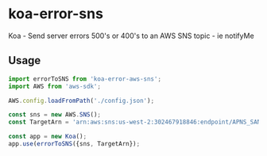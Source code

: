 # koa-error-sns
Koa - Send server errors 500's or 400's to an AWS SNS topic - ie notifyMe

## Usage
```js
import errorToSNS from 'koa-error-aws-sns';
import AWS from 'aws-sdk';

AWS.config.loadFromPath('./config.json');

const sns = new AWS.SNS();
const TargetArn = 'arn:aws:sns:us-west-2:302467918846:endpoint/APNS_SANDBOX/<APP_NAME>/<USER_TOKEN>';

const app = new Koa();
app.use(errorToSNS({sns, TargetArn});
```